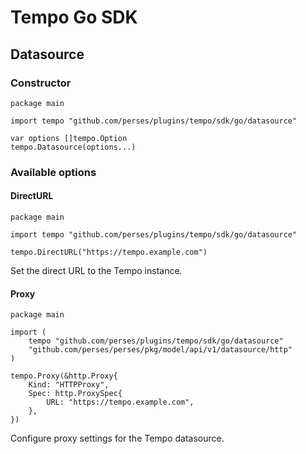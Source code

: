 # Tempo Go SDK

## Datasource

### Constructor

```golang
package main

import tempo "github.com/perses/plugins/tempo/sdk/go/datasource"

var options []tempo.Option
tempo.Datasource(options...)
```

### Available options

#### DirectURL

```golang
package main

import tempo "github.com/perses/plugins/tempo/sdk/go/datasource"

tempo.DirectURL("https://tempo.example.com")
```

Set the direct URL to the Tempo instance.

#### Proxy

```golang
package main

import (
    tempo "github.com/perses/plugins/tempo/sdk/go/datasource"
    "github.com/perses/perses/pkg/model/api/v1/datasource/http"
)

tempo.Proxy(&http.Proxy{
    Kind: "HTTPProxy",
    Spec: http.ProxySpec{
        URL: "https://tempo.example.com",
    },
})
```

Configure proxy settings for the Tempo datasource.